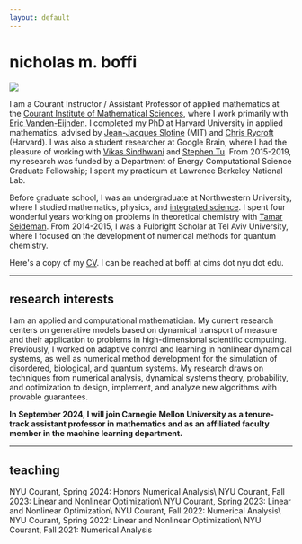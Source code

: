 ```yaml
---
layout: default
---
```

# nicholas m. boffi
<img src="../images/me_hammock.png" class="profile-pic">

I am a Courant Instructor / Assistant Professor of applied mathematics at the [Courant Institute of Mathematical Sciences](https://www.courant.nyu.edu/), where I work primarily with [Eric Vanden-Eijnden](https://wp.nyu.edu/courantinstituteofmathematicalsciences-eve2/). I completed my PhD at Harvard University in applied mathematics, advised by [Jean-Jacques Slotine](https://scholar.google.com/citations?user=TcREpMQAAAAJ&hl=en&oi=ao) (MIT) and [Chris Rycroft](https://scholar.google.com/citations?user=IS_xUuIAAAAJ&hl=en&oi=ao) (Harvard). I was also a student researcher at Google Brain, where I had the pleasure of working with [Vikas Sindhwani](https://vikas.sindhwani.org/) and [Stephen Tu](https://stephentu.github.io). From 2015-2019, my research was funded by a Department of Energy Computational Science Graduate Fellowship; I spent my practicum at Lawrence Berkeley National Lab.

Before graduate school, I was an undergraduate at Northwestern University, where I studied mathematics, physics, and [integrated science](https://isp.northwestern.edu/). I spent four wonderful years working on problems in theoretical chemistry with [Tamar Seideman](https://sites.northwestern.edu/seideman/). From 2014-2015, I was a Fulbright Scholar at Tel Aviv University, where I focused on the development of numerical methods for quantum chemistry.

Here's a copy of my [CV]("../pdfs/boffi_cv_6_24.pdf"). I can be reached at boffi at cims dot nyu dot edu.

---
## research interests
I am an applied and computational mathematician. My current research centers on generative models based on dynamical transport of measure and their application to problems in high-dimensional scientific computing. Previously, I worked on adaptive control and learning in nonlinear dynamical systems, as well as numerical method development for the simulation of disordered, biological, and quantum systems. My research draws on techniques from numerical analysis, dynamical systems theory, probability, and optimization to design, implement, and analyze new algorithms with provable guarantees.

**In September 2024, I will join Carnegie Mellon University as a tenure-track assistant professor in mathematics and as an affiliated faculty member in the machine learning department.**

---
## teaching
NYU Courant, Spring 2024: Honors Numerical Analysis\\
NYU Courant, Fall 2023: Linear and Nonlinear Optimization\\
NYU Courant, Spring 2023: Linear and Nonlinear Optimization\\
NYU Courant, Fall 2022:   Numerical Analysis\\
NYU Courant, Spring 2022: Linear and Nonlinear Optimization\\
NYU Courant, Fall 2021:   Numerical Analysis
